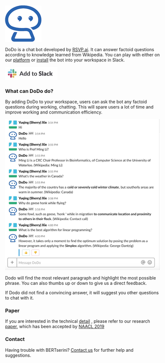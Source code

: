 ![](image/dodo_resize.png)

DoDo is a chat bot developed by [RSVP.ai](http://rsvp.ai/en/#/index). It can answer factoid questions according to knowledge learned from Wikipedia.
You can play with either on our [platform](http://dodo.ai/bertserini)
or [install](https://slack.com/oauth/authorize?client_id=293539967155.615345701889&scope=bot) the bot into your workspace in Slack.

[![](image/add-to-slack_resize.jpg)](https://slack.com/oauth/authorize?client_id=293539967155.615345701889&scope=bot)

### What can DoDo do?

By adding DoDo to your workspace, users can ask the bot any factoid questions during working, chatting.
This will spare users a lot of time and improve working and communication efficiency.

![](image/slack.jpg)

Dodo will find the most relevant paragraph and highlight the most possible phrase. You can also thumbs
 up or down to give us a direct feedback. 
 
If Dodo did not find a convincing answer, it will suggest you other questions to chat with it. 
 
### Paper

If you are interested in the technical [detail](https://amyxie361.github.io/BERTserini/Paper)
, please refer to our research [paper](https://arxiv.org/abs/1902.01718),
which has been accepted by [NAACL 2019](https://naacl2019.org/)

### Contact

Having trouble with BERTserini? 
[Contact us](https://amyxie361.github.io/BERTserini/Contact)
 for further help and suggestions.
